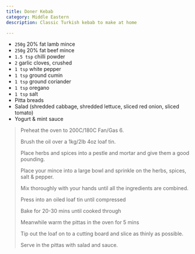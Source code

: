 ```yaml
---
title: Doner Kebab 
category: Middle Eastern
description: Classic Turkish kebab to make at home

--- 
```

* `250g` 20% fat lamb mince
* `250g` 20% fat beef mince
* `1.5 tsp` chilli powder
* `2` garlic cloves, crushed
* `1 tsp` white pepper
* `1 tsp` ground cumin
* `1 tsp` ground coriander
* `1 tsp` oregano
* `1 tsp` salt
* Pitta breads
* Salad (shredded cabbage, shredded lettuce, sliced red onion, sliced tomato)
* Yogurt & mint sauce
 
> Preheat the oven to 200C/180C Fan/Gas 6.
>
> Brush the oil over a 1kg/2lb 4oz loaf tin.
>
> Place herbs and spices into a pestle and mortar and give them a good pounding.
>
> Place your mince into a large bowl and sprinkle on the herbs, spices, salt & pepper.
>
> Mix thoroughly with your hands until all the ingredients are combined.
>
> Press into an oiled loaf tin until compressed
>
> Bake for 20-30 mins until cooked through
>
> Meanwhile warm the pittas in the oven for 5 mins
>
> Tip out the loaf on to a cutting board and slice as thinly as possible.
>
> Serve in the pittas with salad and sauce.

